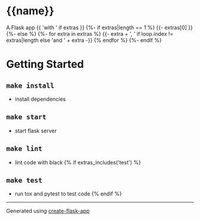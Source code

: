 # {{name}}

A Flask app {{ 'with ' if extras }}
{%- if extras|length == 1 %}
{{- extras[0] }}
{%- else %}
{%- for extra in extras %}
{{- extra + ', ' if loop.index != extras|length else 'and ' + extra -}}
{% endfor %}
{%- endif %}

# Getting Started

## `make install`

- install dependencies

## `make start`

- start flask server

## `make lint`

- lint code with black
  {% if extras_includes('test') %}

## `make test`

- run tox and pytest to test code
  {% endif %}

---

Generated using [create-flask-app](https://github.com/drizzleco/create-flask-app)
